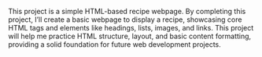 This project is a simple HTML-based recipe webpage. 
By completing this project, I’ll create a basic webpage to display a recipe, showcasing core HTML tags and elements like headings, lists, images, and links. This project will help me practice HTML structure, layout, and basic content formatting, providing a solid foundation for future web development projects.